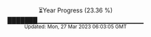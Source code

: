 <p align="center">
⏳Year Progress (23.36 %) <br>
███████▁▁▁▁▁▁▁▁▁▁▁▁▁▁▁▁▁▁▁▁▁▁▁ <br>
<sub>Updated: Mon, 27 Mar 2023 06:03:05 GMT</sub>
</p>

